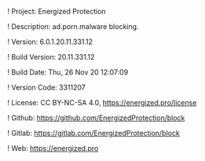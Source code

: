 ! Project: Energized Protection

! Description: ad.porn.malware blocking.

! Version: 6.0.1.20.11.331.12

! Build Version: 20.11.331.12

! Build Date: Thu, 26 Nov 20 12:07:09

! Version Code: 3311207

! License: CC BY-NC-SA 4.0, https://energized.pro/license

! Github: https://github.com/EnergizedProtection/block

! Gitlab: https://gitlab.com/EnergizedProtection/block


! Web: https://energized.pro
